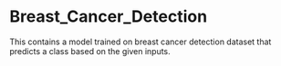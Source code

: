 # Breast_Cancer_Detection
This contains a model trained on breast cancer detection dataset that predicts a class based on the given inputs.
